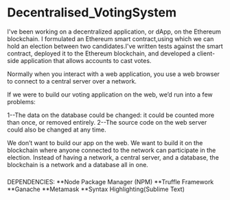 # Decentralised_VotingSystem

I've been working on a decentralized application, or dApp, on the Ethereum blockchain.
I formulated an Ethereum smart contract,using which  we can hold an election between two candidates.I've written tests against the smart contract, deployed it to the Ethereum blockchain, and developed a client-side application that allows accounts to cast votes. 

Normally when you interact with a web application, you use a web browser to connect to a central server over a network.

If we were to build our voting application on the web, we’d run into a few problems:

1--The data on the database could be changed: it could be counted more than once, or removed entirely.
2--The source code on the web server could also be changed at any time.

We don’t want to build our app on the web. We want to build it on the blockchain where anyone connected to the network can participate in the election.
Instead of having a network, a central server, and a database, the blockchain is a network and a database all in one.


#####

DEPENDENCIES:
  **Node Package Manager (NPM)
  **Truffle Framework
  **Ganache
  **Metamask
  **Syntax Highlighting(Sublime Text)
